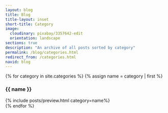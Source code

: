 ```yaml
---
layout: blog
title: Blog
title-layout: inset
short-title: Category
image:
  cloudinary: pixabay/3357642-edit
  orientation: landscape
sections: true
description: "An archive of all posts sorted by category"
permalink: /blog/categories.html
redirect_from: /categories.html
navid: blog
---
```


{% for category in site.categories %}
{% assign name = category | first %}
<div id="{{ name }}" class="hidden">
  <section class="dark-grey">
    <h3>{{ name }}</h3>
  </section>
  <section class="grey">
    {% include posts/preview.html category=name%}
  </section>
</div>
{% endfor %}

